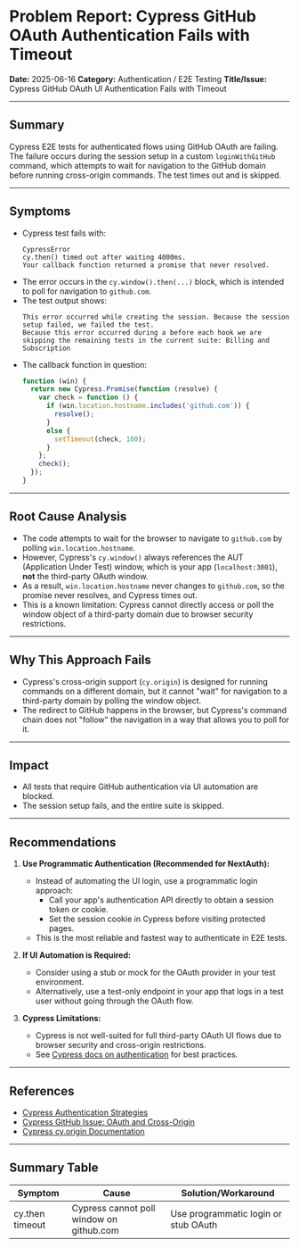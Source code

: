 # Problem Report: Cypress GitHub OAuth Authentication Fails with Timeout

**Date:** 2025-06-16
**Category:** Authentication / E2E Testing
**Title/Issue:** Cypress GitHub OAuth UI Authentication Fails with Timeout

---

## Summary
Cypress E2E tests for authenticated flows using GitHub OAuth are failing. The failure occurs during the session setup in a custom `loginWithGitHub` command, which attempts to wait for navigation to the GitHub domain before running cross-origin commands. The test times out and is skipped.

---

## Symptoms
- Cypress test fails with:
  ```
  CypressError
  cy.then() timed out after waiting 4000ms.
  Your callback function returned a promise that never resolved.
  ```
- The error occurs in the `cy.window().then(...)` block, which is intended to poll for navigation to `github.com`.
- The test output shows:
  ```
  This error occurred while creating the session. Because the session setup failed, we failed the test.
  Because this error occurred during a before each hook we are skipping the remaining tests in the current suite: Billing and Subscription
  ```
- The callback function in question:
  ```js
  function (win) {
    return new Cypress.Promise(function (resolve) {
      var check = function () {
        if (win.location.hostname.includes('github.com')) {
          resolve();
        }
        else {
          setTimeout(check, 100);
        }
      };
      check();
    });
  }
  ```

---

## Root Cause Analysis
- The code attempts to wait for the browser to navigate to `github.com` by polling `win.location.hostname`.
- However, Cypress's `cy.window()` always references the AUT (Application Under Test) window, which is your app (`localhost:3001`), **not** the third-party OAuth window.
- As a result, `win.location.hostname` never changes to `github.com`, so the promise never resolves, and Cypress times out.
- This is a known limitation: Cypress cannot directly access or poll the window object of a third-party domain due to browser security restrictions.

---

## Why This Approach Fails
- Cypress's cross-origin support (`cy.origin`) is designed for running commands on a different domain, but it cannot "wait" for navigation to a third-party domain by polling the window object.
- The redirect to GitHub happens in the browser, but Cypress's command chain does not "follow" the navigation in a way that allows you to poll for it.

---

## Impact
- All tests that require GitHub authentication via UI automation are blocked.
- The session setup fails, and the entire suite is skipped.

---

## Recommendations
1. **Use Programmatic Authentication (Recommended for NextAuth):**
   - Instead of automating the UI login, use a programmatic login approach:
     - Call your app's authentication API directly to obtain a session token or cookie.
     - Set the session cookie in Cypress before visiting protected pages.
   - This is the most reliable and fastest way to authenticate in E2E tests.

2. **If UI Automation is Required:**
   - Consider using a stub or mock for the OAuth provider in your test environment.
   - Alternatively, use a test-only endpoint in your app that logs in a test user without going through the OAuth flow.

3. **Cypress Limitations:**
   - Cypress is not well-suited for full third-party OAuth UI flows due to browser security and cross-origin restrictions.
   - See [Cypress docs on authentication](https://docs.cypress.io/guides/end-to-end-testing/authentication) for best practices.

---

## References
- [Cypress Authentication Strategies](https://docs.cypress.io/guides/end-to-end-testing/authentication)
- [Cypress GitHub Issue: OAuth and Cross-Origin](https://github.com/cypress-io/cypress/issues/25524)
- [Cypress cy.origin Documentation](https://docs.cypress.io/api/commands/origin)

---

## Summary Table

| Symptom         | Cause                                      | Solution/Workaround                |
|-----------------|--------------------------------------------|------------------------------------|
| cy.then timeout | Cypress cannot poll window on github.com    | Use programmatic login or stub OAuth| 